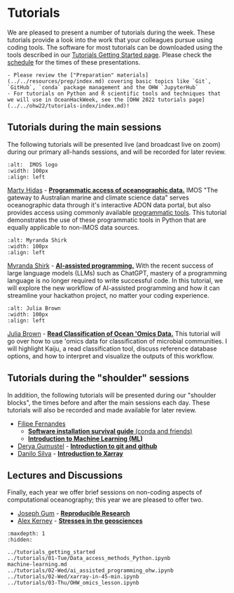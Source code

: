 # Tutorials

We are pleased to present a number of tutorials during the week.  These tutorials provide a look into the work that your colleagues pursue using coding tools.  The software for most tutorials can be downloaded using the tools described in our [Tutorials Getting Started page](../tutorials_getting_started.md).  Please check the [schedule](../schedule.md) for the times of these presentations.

```{admonition} Technical preparations and background for OceanHackWeek!
- Please review the ["Preparation" materials](../../resources/prep/index.md) covering basic topics like `Git`, `GitHub`, `conda` package management and the OHW `JupyterHub`
- For tutorials on Python and R scientific tools and techniques that we will use in OceanHackWeek, see the [OHW 2022 tutorials page](../../ohw22/tutorials-index/index.md)!
```

## Tutorials during the main sessions

The following tutorials will be presented live (and broadcast live on zoom) during our primary all-hands sessions, and will be recorded for later review.

```{image} ../../assets/images/people/imos-logo.png
:alt:  IMOS logo
:width: 100px
:align: left
```

[Marty Hidas](https://github.com/mhidas) - [**Programmatic access of oceanographic data.**](https://github.com/oceanhackweek/ohw-tutorials/blob/OHW23/01-Tue/README.md)
IMOS "The gateway to Australian marine and climate science data" serves oceanographic data through it's interactive ADON data portal, but also provides access using commonly available [programmatic tools](https://help.aodn.org.au/aodn-data-tools/user-code-library/).  This tutorial demonstrates the use of these programmatic tools in Python that are equally applicable to non-IMOS data sources.  


```{image} ../../assets/images/people/Myranda-Shirk-6.jpg
:alt: Myranda Shirk
:width: 100px
:align: left
```

[Myranda Shirk](https://www.vanderbilt.edu/datascience/data-science-team/) - [**AI-assisted programming.**](https://github.com/oceanhackweek/ohw-tutorials/blob/OHW23/02-Wed/README.md)
With the recent success of large language models (LLMs) such as ChatGPT, mastery of a programming language is no longer required to write successful code. In this tutorial, we will explore the new workflow of AI-assisted programming and how it can streamline your hackathon project, no matter your coding experience.

```{image} ../../assets/images/people/julia-brown.png
:alt: Julia Brown
:width: 100px
:align: left
```

[Julia Brown](https://www.bigelow.org/about/people/julia.html) - [**Read Classification of Ocean 'Omics Data.**](https://github.com/oceanhackweek/ohw-tutorials/blob/OHW23/03-Thu/)
This tutorial will go over how to use 'omics data for classification of microbial communities. I will highlight Kaiju, a read classification tool, discuss reference database options, and how to interpret and visualize the outputs of this workflow.


## Tutorials during the "shoulder" sessions

In addition, the following tutorials will be presented during our "shoulder blocks", the times before and after the main sessions each day.  These tutorials will also be recorded and made available for later review. 

- [Filipe Fernandes](https://github.com/ocefpaf)
  - [**Software installation survival guide** (conda and friends)](https://github.com/oceanhackweek/ohw-tutorials/blob/OHW23/00-Mon/README.md)
  - [**Introduction to Machine Learning (ML)**](https://github.com/oceanhackweek/ohw-tutorials/blob/OHW23/01-Tue/README.md)
- [Derya Gumustel](https://github.com/dgumustel) - [**Introduction to git and github**](https://github.com/oceanhackweek/ohw-tutorials/blob/OHW23/01-Tue/README.md)
- [Danilo Silva](https://github.com/nilodna) - [**Introduction to Xarray**](https://github.com/oceanhackweek/ohw-tutorials/blob/OHW23/02-Wed/README.md)


## Lectures and Discussions

Finally, each year we offer brief sessions on non-coding aspects of computational oceanography; this year we are pleased to offer two.

- [Joseph Gum](https://github.com/asx-) - [**Reproducible Research**](https://github.com/oceanhackweek/ohw-tutorials/blob/OHW23/00-Mon/README.md)
- [Alex Kerney](https://github.com/abkfenris) - [**Stresses in the geosciences**](https://github.com/oceanhackweek/ohw-tutorials/tree/OHW23/02-Wed/README.md)


```{toctree}
:maxdepth: 1
:hidden:

../tutorials_getting_started
../tutorials/01-Tue/Data_access_methods_Python.ipynb
machine-learning.md
../tutorials/02-Wed/ai_assisted_programming_ohw.ipynb
../tutorials/02-Wed/xarray-in-45-min.ipynb
../tutorials/03-Thu/OHW_omics_lesson.ipynb
```
